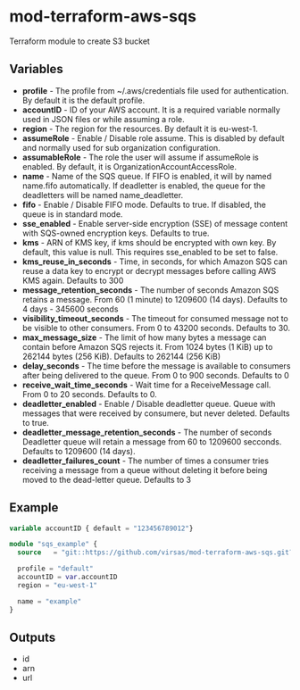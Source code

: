 # mod-terraform-aws-sqs

Terraform module to create S3 bucket

## Variables

- **profile** - The profile from ~/.aws/credentials file used for authentication. By default it is the default profile.
- **accountID** - ID of your AWS account. It is a required variable normally used in JSON files or while assuming a role.
- **region** - The region for the resources. By default it is eu-west-1.
- **assumeRole** - Enable / Disable role assume. This is disabled by default and normally used for sub organization configuration.
- **assumableRole** - The role the user will assume if assumeRole is enabled. By default, it is OrganizationAccountAccessRole.
- **name** - Name of the SQS queue. If FIFO is enabled, it will by named name.fifo automatically. If deadletter is enabled, the queue for the deadletters will be named name_deadletter.
- **fifo** - Enable / Disable FIFO mode. Defaults to true. If disabled, the queue is in standard mode.
- **sse_enabled** - Enable server-side encryption (SSE) of message content with SQS-owned encryption keys. Defaults to true.
- **kms** - ARN of KMS key, if kms should be encrypted with own key. By default, this value is null. This requires sse_enabled to be set to false.
- **kms_reuse_in_seconds** - Time, in seconds, for which Amazon SQS can reuse a data key to encrypt or decrypt messages before calling AWS KMS again. Defaults to 300
- **message_retention_seconds** - The number of seconds Amazon SQS retains a message. From 60 (1 minute) to 1209600 (14 days). Defaults to 4 days - 345600 seconds
- **visibility_timeout_seconds** - The timeout for consumed message not to be visible to other consumers. From 0 to 43200 seconds. Defaults to 30.
- **max_message_size** - The limit of how many bytes a message can contain before Amazon SQS rejects it. From 1024 bytes (1 KiB) up to 262144 bytes (256 KiB). Defaults to 262144 (256 KiB)
- **delay_seconds** - The time before the message is available to consumers after being delivered to the queue. From 0 to 900 seconds. Defaults to 0
- **receive_wait_time_seconds** - Wait time for a ReceiveMessage call. From 0 to 20 seconds. Defaults to 0.
- **deadletter_enabled** - Enable / Disable deadletter queue. Queue with messages that were received by consumere, but never deleted. Defaults to true.
- **deadletter_message_retention_seconds** - The number of seconds Deadletter queue will retain a message from 60 to 1209600 secconds. Defaults to 1209600 (14 days).
- **deadletter_failures_count** - The number of times a consumer tries receiving a message from a queue without deleting it before being moved to the dead-letter queue. Defaults to 3

## Example

``` terraform
variable accountID { default = "123456789012"}

module "sqs_example" {
  source   = "git::https://github.com/virsas/mod-terraform-aws-sqs.git?ref=v1.0.0"

  profile = "default"
  accountID = var.accountID
  region = "eu-west-1"

  name = "example"
}
```

## Outputs

- id
- arn
- url